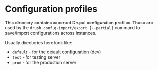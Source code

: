 # Configuration profiles

This directory contains exported Drupal configuration profiles. 
These are used by the `drush config-import/export [--partial]` command to save/import configurations across instances.

Usually directories here look like:
  
  * `default` - for the default configuration (dev)
  * `test` - for testing server
  * `prod` - for the production server